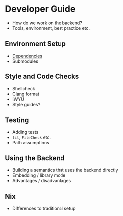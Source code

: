 # Developer Guide

* How do we work on the backend?
* Tools, environment, best practice etc.

## Environment Setup

* [Dependencies](../INSTALL.md)
* Submodules

## Style and Code Checks

* Shellcheck
* Clang format
* IWYU
* Style guides?

## Testing

* Adding tests
* `lit`, `FileCheck` etc.
* Path assumptions

## Using the Backend

* Building a semantics that uses the backend directly
* Embedding / library mode
* Advantages / disadvantages

## Nix

* Differences to traditional setup
